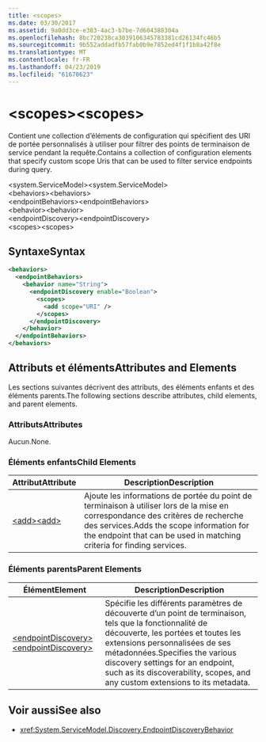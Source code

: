 ```yaml
---
title: <scopes>
ms.date: 03/30/2017
ms.assetid: 9a0dd3ce-e383-4ac3-b7be-7d604388304a
ms.openlocfilehash: 8bc720238ca3039106345783381cd26134fc46b5
ms.sourcegitcommit: 9b552addadfb57fab0b9e7852ed4f1f1b8a42f8e
ms.translationtype: MT
ms.contentlocale: fr-FR
ms.lasthandoff: 04/23/2019
ms.locfileid: "61670623"
---
```

# <a name="scopes"></a><span data-ttu-id="fa1bc-101">\<scopes></span><span class="sxs-lookup"><span data-stu-id="fa1bc-101">\<scopes></span></span>
<span data-ttu-id="fa1bc-102">Contient une collection d’éléments de configuration qui spécifient des URI de portée personnalisés à utiliser pour filtrer des points de terminaison de service pendant la requête.</span><span class="sxs-lookup"><span data-stu-id="fa1bc-102">Contains a collection of configuration elements that specify custom scope Uris that can be used to filter service endpoints during query.</span></span>  
  
<span data-ttu-id="fa1bc-103">\<system.ServiceModel></span><span class="sxs-lookup"><span data-stu-id="fa1bc-103">\<system.ServiceModel></span></span>  
<span data-ttu-id="fa1bc-104">\<behaviors></span><span class="sxs-lookup"><span data-stu-id="fa1bc-104">\<behaviors></span></span>  
<span data-ttu-id="fa1bc-105">\<endpointBehaviors></span><span class="sxs-lookup"><span data-stu-id="fa1bc-105">\<endpointBehaviors></span></span>  
<span data-ttu-id="fa1bc-106">\<behavior></span><span class="sxs-lookup"><span data-stu-id="fa1bc-106">\<behavior></span></span>  
<span data-ttu-id="fa1bc-107">\<endpointDiscovery></span><span class="sxs-lookup"><span data-stu-id="fa1bc-107">\<endpointDiscovery></span></span>  
<span data-ttu-id="fa1bc-108">\<scopes></span><span class="sxs-lookup"><span data-stu-id="fa1bc-108">\<scopes></span></span>  
  
## <a name="syntax"></a><span data-ttu-id="fa1bc-109">Syntaxe</span><span class="sxs-lookup"><span data-stu-id="fa1bc-109">Syntax</span></span>  
  
```xml  
<behaviors>
  <endpointBehaviors>
    <behavior name="String">
      <endpointDiscovery enable="Boolean">
        <scopes>
          <add scope="URI" />
        </scopes>
      </endpointDiscovery>
    </behavior>
  </endpointBehaviors>
</behaviors>
```  
  
## <a name="attributes-and-elements"></a><span data-ttu-id="fa1bc-110">Attributs et éléments</span><span class="sxs-lookup"><span data-stu-id="fa1bc-110">Attributes and Elements</span></span>  
 <span data-ttu-id="fa1bc-111">Les sections suivantes décrivent des attributs, des éléments enfants et des éléments parents.</span><span class="sxs-lookup"><span data-stu-id="fa1bc-111">The following sections describe attributes, child elements, and parent elements.</span></span>  
  
### <a name="attributes"></a><span data-ttu-id="fa1bc-112">Attributs</span><span class="sxs-lookup"><span data-stu-id="fa1bc-112">Attributes</span></span>  
 <span data-ttu-id="fa1bc-113">Aucun.</span><span class="sxs-lookup"><span data-stu-id="fa1bc-113">None.</span></span>  
  
### <a name="child-elements"></a><span data-ttu-id="fa1bc-114">Éléments enfants</span><span class="sxs-lookup"><span data-stu-id="fa1bc-114">Child Elements</span></span>  
  
|<span data-ttu-id="fa1bc-115">Attribut</span><span class="sxs-lookup"><span data-stu-id="fa1bc-115">Attribute</span></span>|<span data-ttu-id="fa1bc-116">Description</span><span class="sxs-lookup"><span data-stu-id="fa1bc-116">Description</span></span>|  
|---------------|-----------------|  
|[<span data-ttu-id="fa1bc-117">\<add></span><span class="sxs-lookup"><span data-stu-id="fa1bc-117">\<add></span></span>](../../../../../docs/framework/configure-apps/file-schema/wcf/add-of-scopes.md)|<span data-ttu-id="fa1bc-118">Ajoute les informations de portée du point de terminaison à utiliser lors de la mise en correspondance des critères de recherche des services.</span><span class="sxs-lookup"><span data-stu-id="fa1bc-118">Adds the scope information for the endpoint that can be used in matching criteria for finding services.</span></span>|  
  
### <a name="parent-elements"></a><span data-ttu-id="fa1bc-119">Éléments parents</span><span class="sxs-lookup"><span data-stu-id="fa1bc-119">Parent Elements</span></span>  
  
|<span data-ttu-id="fa1bc-120">Élément</span><span class="sxs-lookup"><span data-stu-id="fa1bc-120">Element</span></span>|<span data-ttu-id="fa1bc-121">Description</span><span class="sxs-lookup"><span data-stu-id="fa1bc-121">Description</span></span>|  
|-------------|-----------------|  
|[<span data-ttu-id="fa1bc-122">\<endpointDiscovery></span><span class="sxs-lookup"><span data-stu-id="fa1bc-122">\<endpointDiscovery></span></span>](../../../../../docs/framework/configure-apps/file-schema/wcf/endpointdiscovery.md)|<span data-ttu-id="fa1bc-123">Spécifie les différents paramètres de découverte d’un point de terminaison, tels que la fonctionnalité de découverte, les portées et toutes les extensions personnalisées de ses métadonnées.</span><span class="sxs-lookup"><span data-stu-id="fa1bc-123">Specifies the various discovery settings for an endpoint, such as its discoverability, scopes, and any custom extensions to its metadata.</span></span>|  
  
## <a name="see-also"></a><span data-ttu-id="fa1bc-124">Voir aussi</span><span class="sxs-lookup"><span data-stu-id="fa1bc-124">See also</span></span>

- <xref:System.ServiceModel.Discovery.EndpointDiscoveryBehavior>
